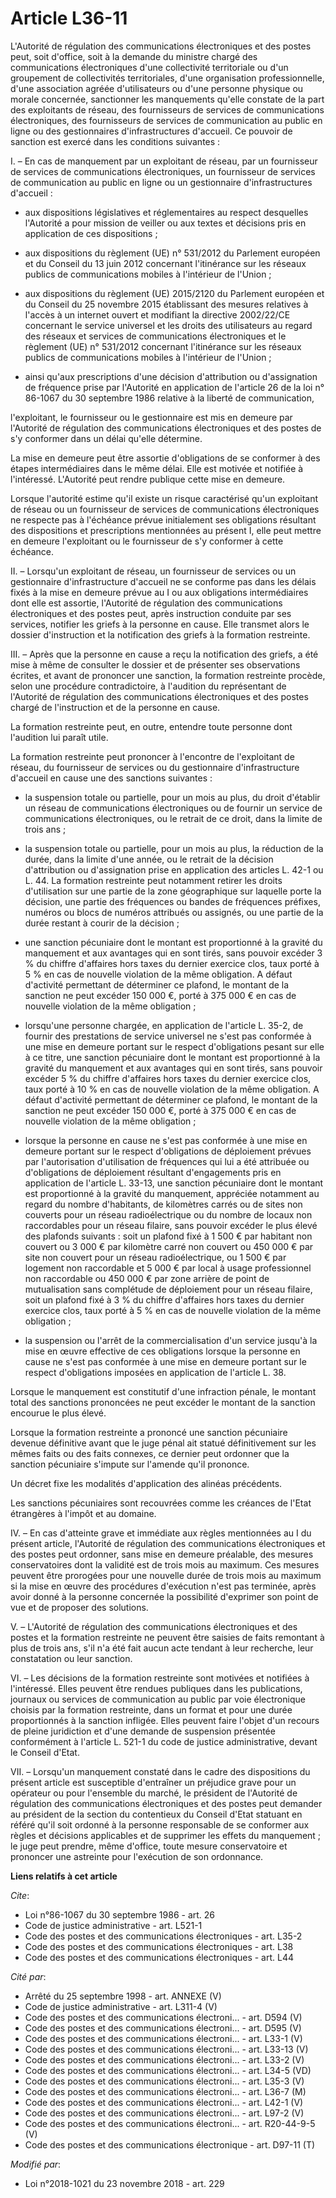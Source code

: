 # Article L36-11

L'Autorité de régulation des communications électroniques et des postes peut, soit d'office, soit à la demande du ministre
chargé des communications électroniques d'une collectivité territoriale ou d'un groupement de collectivités territoriales,
d'une organisation professionnelle, d'une association agréée d'utilisateurs ou d'une personne physique ou morale concernée,
sanctionner les manquements qu'elle constate de la part des exploitants de réseau, des fournisseurs de services de
communications électroniques, des fournisseurs de services de communication au public en ligne ou des gestionnaires
d'infrastructures d'accueil. Ce pouvoir de sanction est exercé dans les conditions suivantes :

I. – En cas de manquement par un exploitant de réseau, par un fournisseur de services de communications électroniques, un
fournisseur de services de communication au public en ligne ou un gestionnaire d'infrastructures d'accueil :

- aux dispositions législatives et réglementaires au respect desquelles l'Autorité a pour mission de veiller ou aux textes et
décisions pris en application de ces dispositions ;

- aux dispositions du règlement (UE) n° 531/2012 du Parlement européen et du Conseil du 13 juin 2012 concernant l'itinérance
sur les réseaux publics de communications mobiles à l'intérieur de l'Union ;

- aux dispositions du règlement (UE) 2015/2120 du Parlement européen et du Conseil du 25 novembre 2015 établissant des
mesures relatives à l'accès à un internet ouvert et modifiant la directive 2002/22/CE concernant le service universel et les
droits des utilisateurs au regard des réseaux et services de communications électroniques et le règlement (UE) n° 531/2012
concernant l'itinérance sur les réseaux publics de communications mobiles à l'intérieur de l'Union ;

- ainsi qu'aux prescriptions d'une décision d'attribution ou d'assignation de fréquence prise par l'Autorité en application
de l'article 26 de la loi n° 86-1067 du 30 septembre 1986 relative à la liberté de communication,

l'exploitant, le fournisseur ou le gestionnaire est mis en demeure par l'Autorité de régulation des communications
électroniques et des postes de s'y conformer dans un délai qu'elle détermine.

La mise en demeure peut être assortie d'obligations de se conformer à des étapes intermédiaires dans le même délai. Elle est
motivée et notifiée à l'intéressé. L'Autorité peut rendre publique cette mise en demeure.

Lorsque l'autorité estime qu'il existe un risque caractérisé qu'un exploitant de réseau ou un fournisseur de services de
communications électroniques ne respecte pas à l'échéance prévue initialement ses obligations résultant des dispositions et
prescriptions mentionnées au présent I, elle peut mettre en demeure l'exploitant ou le fournisseur de s'y conformer à cette
échéance.

II. – Lorsqu'un exploitant de réseau, un fournisseur de services ou un gestionnaire d'infrastructure d'accueil ne se conforme
pas dans les délais fixés à la mise en demeure prévue au I ou aux obligations intermédiaires dont elle est assortie,
l'Autorité de régulation des communications électroniques et des postes peut, après instruction conduite par ses services,
notifier les griefs à la personne en cause. Elle transmet alors le dossier d'instruction et la notification des griefs à la
formation restreinte.

III. – Après que la personne en cause a reçu la notification des griefs, a été mise à même de consulter le dossier et de
présenter ses observations écrites, et avant de prononcer une sanction, la formation restreinte procède, selon une procédure
contradictoire, à l'audition du représentant de l'Autorité de régulation des communications électroniques et des postes
chargé de l'instruction et de la personne en cause.

La formation restreinte peut, en outre, entendre toute personne dont l'audition lui paraît utile.

La formation restreinte peut prononcer à l'encontre de l'exploitant de réseau, du fournisseur de services ou du gestionnaire
d'infrastructure d'accueil en cause une des sanctions suivantes :

- la suspension totale ou partielle, pour un mois au plus, du droit d'établir un réseau de communications électroniques ou de
fournir un service de communications électroniques, ou le retrait de ce droit, dans la limite de trois ans ;

- la suspension totale ou partielle, pour un mois au plus, la réduction de la durée, dans la limite d'une année, ou le
retrait de la décision d'attribution ou d'assignation prise en application des articles L. 42-1 ou L. 44. La formation
restreinte peut notamment retirer les droits d'utilisation sur une partie de la zone géographique sur laquelle porte la
décision, une partie des fréquences ou bandes de fréquences préfixes, numéros ou blocs de numéros attribués ou assignés, ou
une partie de la durée restant à courir de la décision ;

- une sanction pécuniaire dont le montant est proportionné à la gravité du manquement et aux avantages qui en sont tirés,
sans pouvoir excéder 3 % du chiffre d'affaires hors taxes du dernier exercice clos, taux porté à 5 % en cas de nouvelle
violation de la même obligation. A défaut d'activité permettant de déterminer ce plafond, le montant de la sanction ne peut
excéder 150 000 €, porté à 375 000 € en cas de nouvelle violation de la même obligation ;

- lorsqu'une personne chargée, en application de l'article L. 35-2, de fournir des prestations de service universel ne s'est
pas conformée à une mise en demeure portant sur le respect d'obligations pesant sur elle à ce titre, une sanction pécuniaire
dont le montant est proportionné à la gravité du manquement et aux avantages qui en sont tirés, sans pouvoir excéder 5 % du
chiffre d'affaires hors taxes du dernier exercice clos, taux porté à 10 % en cas de nouvelle violation de la même obligation.
A défaut d'activité permettant de déterminer ce plafond, le montant de la sanction ne peut excéder 150 000 €, porté à 375 000
€ en cas de nouvelle violation de la même obligation ;

- lorsque la personne en cause ne s'est pas conformée à une mise en demeure portant sur le respect d'obligations de
déploiement prévues par l'autorisation d'utilisation de fréquences qui lui a été attribuée ou d'obligations de déploiement
résultant d'engagements pris en application de l'article L. 33-13, une sanction pécuniaire dont le montant est proportionné à
la gravité du manquement, appréciée notamment au regard du nombre d'habitants, de kilomètres carrés ou de sites non couverts
pour un réseau radioélectrique ou du nombre de locaux non raccordables pour un réseau filaire, sans pouvoir excéder le plus
élevé des plafonds suivants : soit un plafond fixé à 1 500 € par habitant non couvert ou 3 000 € par kilomètre carré non
couvert ou 450 000 € par site non couvert pour un réseau radioélectrique, ou 1 500 € par logement non raccordable et 5 000 €
par local à usage professionnel non raccordable ou 450 000 € par zone arrière de point de mutualisation sans complétude de
déploiement pour un réseau filaire, soit un plafond fixé à 3 % du chiffre d'affaires hors taxes du dernier exercice clos,
taux porté à 5 % en cas de nouvelle violation de la même obligation ;

- la suspension ou l'arrêt de la commercialisation d'un service jusqu'à la mise en œuvre effective de ces obligations lorsque
la personne en cause ne s'est pas conformée à une mise en demeure portant sur le respect d'obligations imposées en
application de l'article L. 38.

Lorsque le manquement est constitutif d'une infraction pénale, le montant total des sanctions prononcées ne peut excéder le
montant de la sanction encourue le plus élevé.

Lorsque la formation restreinte a prononcé une sanction pécuniaire devenue définitive avant que le juge pénal ait statué
définitivement sur les mêmes faits ou des faits connexes, ce dernier peut ordonner que la sanction pécuniaire s'impute sur
l'amende qu'il prononce.

Un décret fixe les modalités d'application des alinéas précédents.

Les sanctions pécuniaires sont recouvrées comme les créances de l'Etat étrangères à l'impôt et au domaine.

IV. – En cas d'atteinte grave et immédiate aux règles mentionnées au I du présent article, l'Autorité de régulation des
communications électroniques et des postes peut ordonner, sans mise en demeure préalable, des mesures conservatoires dont la
validité est de trois mois au maximum. Ces mesures peuvent être prorogées pour une nouvelle durée de trois mois au maximum si
la mise en œuvre des procédures d'exécution n'est pas terminée, après avoir donné à la personne concernée la possibilité
d'exprimer son point de vue et de proposer des solutions.

V. – L'Autorité de régulation des communications électroniques et des postes et la formation restreinte ne peuvent être
saisies de faits remontant à plus de trois ans, s'il n'a été fait aucun acte tendant à leur recherche, leur constatation ou
leur sanction.

VI. – Les décisions de la formation restreinte sont motivées et notifiées à l'intéressé. Elles peuvent être rendues publiques
dans les publications, journaux ou services de communication au public par voie électronique choisis par la formation
restreinte, dans un format et pour une durée proportionnés à la sanction infligée. Elles peuvent faire l'objet d'un recours
de pleine juridiction et d'une demande de suspension présentée conformément à l'article L. 521-1 du code de justice
administrative, devant le Conseil d'Etat.

VII. – Lorsqu'un manquement constaté dans le cadre des dispositions du présent article est susceptible d'entraîner un
préjudice grave pour un opérateur ou pour l'ensemble du marché, le président de l'Autorité de régulation des communications
électroniques et des postes peut demander au président de la section du contentieux du Conseil d'Etat statuant en référé
qu'il soit ordonné à la personne responsable de se conformer aux règles et décisions applicables et de supprimer les effets
du manquement ; le juge peut prendre, même d'office, toute mesure conservatoire et prononcer une astreinte pour l'exécution
de son ordonnance.

**Liens relatifs à cet article**

_Cite_:

  - Loi n°86-1067 du 30 septembre 1986 - art. 26
  - Code de justice administrative - art. L521-1
  - Code des postes et des communications électroniques - art. L35-2
  - Code des postes et des communications électroniques - art. L38
  - Code des postes et des communications électroniques - art. L44

_Cité par_:

  - Arrêté du 25 septembre 1998 - art. ANNEXE (V)
  - Code de justice administrative - art. L311-4 (V)
  - Code des postes et des communications électroni... - art. D594 (V)
  - Code des postes et des communications électroni... - art. D595 (V)
  - Code des postes et des communications électroni... - art. L33-1 (V)
  - Code des postes et des communications électroni... - art. L33-13 (V)
  - Code des postes et des communications électroni... - art. L33-2 (V)
  - Code des postes et des communications électroni... - art. L34-5 (VD)
  - Code des postes et des communications électroni... - art. L35-3 (V)
  - Code des postes et des communications électroni... - art. L36-7 (M)
  - Code des postes et des communications électroni... - art. L42-1 (V)
  - Code des postes et des communications électroni... - art. L97-2 (V)
  - Code des postes et des communications électroni... - art. R20-44-9-5 (V)
  - Code des postes et des communications électronique - art. D97-11 (T)

_Modifié par_:

  - Loi n°2018-1021 du 23 novembre 2018 - art. 229
